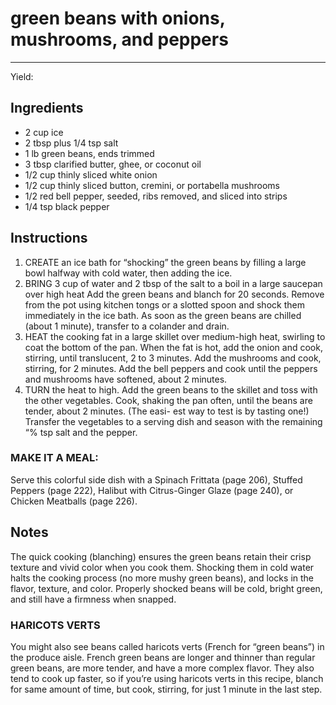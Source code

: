 # green beans with onions, mushrooms, and peppers
---
Yield: 

## Ingredients
- 2 cup ice
- 2 tbsp plus 1/4 tsp salt
- 1 lb green beans, ends trimmed
- 3 tbsp clarified butter, ghee, or coconut oil
- 1/2 cup thinly sliced white onion
- 1/2 cup thinly sliced button, cremini, or portabella mushrooms
- 1/2 red bell pepper, seeded, ribs removed, and sliced into strips
- 1/4 tsp black pepper

## Instructions
1. CREATE an ice bath for “shocking” the green beans by filling
a large bowl halfway with cold water, then adding the ice.
2. BRING 3 cup of water and 2 tbsp of the salt to
a boil in a large saucepan over high heat Add the green
beans and blanch for 20 seconds. Remove from the pot
using kitchen tongs or a slotted spoon and shock them
immediately in the ice bath. As soon as the green beans are
chilled (about 1 minute), transfer to a colander and drain.
3. HEAT the cooking fat in a large skillet over medium-high
heat, swirling to coat the bottom of the pan. When the fat is
hot, add the onion and cook, stirring, until translucent,
2 to 3 minutes. Add the mushrooms and cook, stirring, for
2 minutes. Add the bell peppers and cook until the peppers
and mushrooms have softened, about 2 minutes.
4. TURN the heat to high. Add the green beans to the skillet
and toss with the other vegetables. Cook, shaking the pan
often, until the beans are tender, about 2 minutes. (The easi-
est way to test is by tasting one!) Transfer the vegetables to
a serving dish and season with the remaining “% tsp
salt and the pepper.

### MAKE IT A MEAL: 
Serve this colorful side dish with a
Spinach Frittata (page 206), Stuffed Peppers (page 222),
Halibut with Citrus-Ginger Glaze (page 240), or Chicken
Meatballs (page 226).

## Notes





The quick cooking (blanching) ensures
the green beans retain their crisp texture
and vivid color when you cook them.
Shocking them in cold water halts
the cooking process (no more mushy
green beans), and locks in the flavor,
texture, and color. Properly shocked
beans will be cold, bright green, and
still have a firmness when snapped.

### HARICOTS VERTS 
You might also see beans called
haricots verts (French for “green beans”) in the produce aisle.
French green beans are longer and thinner than regular
green beans, are more tender, and have a more complex
flavor. They also tend to cook up faster, so if you’re using
haricots verts in this recipe, blanch for same amount of time,
but cook, stirring, for just 1 minute in the last step.
